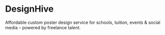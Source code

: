 # DesignHive
Affordable custom poster design service for schools, tuition, events &amp; social media – powered by freelance talent.
